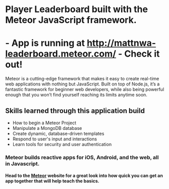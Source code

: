 # Player Leaderboard built with the Meteor JavaScript framework.
# - App is running at http://mattnwa-leaderboard.meteor.com/ - Check it out!
Meteor is a cutting-edge framework that makes it easy to create real-time web applications with nothing but JavaScript. Built on top of Node.js, it’s a fantastic framework for beginner web developers, while also being powerful enough that you won’t find yourself reaching its limits anytime soon.


## Skills learned through this application build

* How to begin a Meteor Project
* Manipulate a MongoDB database
* Create dynamic, database-driven templates
* Respond to user's input and interactions
* Learn tools for security and user authentication

### Meteor builds reactive apps for iOS, Android, and the web, all in Javascript. 
#### Head to the [**Meteor**](https://www.meteor.com/tutorials) website for a great look into how quick you can get an app together that will help teach the basics.

